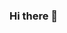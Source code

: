 ### Hi there 👋

<!--
**arnavv-agarwal/arnavv-agarwal** is a ✨ _special_ ✨ repository because its `README.md` (this file) appears on your GitHub profile.

I'm Arnav Agarwal, a passionate data scientist with a knack for deriving insights from complex datasets. I thrive on turning raw data into actionable intelligence and love tackling real-world problems through innovative analytics solutions.

🔬 My expertise lies in machine learning, statistical analysis, and data visualization. Whether it's building predictive models or uncovering patterns in large datasets, I'm always eager to dive deep into the data and extract meaningful insights.

💻 In addition to my technical skills, I'm proficient in programming languages such as Python, R, and SQL, and I'm constantly honing my skills through continuous learning and experimentation.

🌱 Outside of data science, you'll often find me out in nature, exploring the breathtaking landscapes of national parks and hiking trails. There's something truly magical about immersing myself in the great outdoors, discovering new trails, and connecting with the beauty of our natural world.

🍺 And after a day of hiking, there's nothing quite like unwinding with a cold IPA (India Pale Ale) in hand. I'm a self-proclaimed beer enthusiast, always on the lookout for unique and flavorful brews to try.

📈 Let's connect and explore the fascinating world of data together! Feel free to reach out for collaborations, discussions, or just to geek out about data science.
